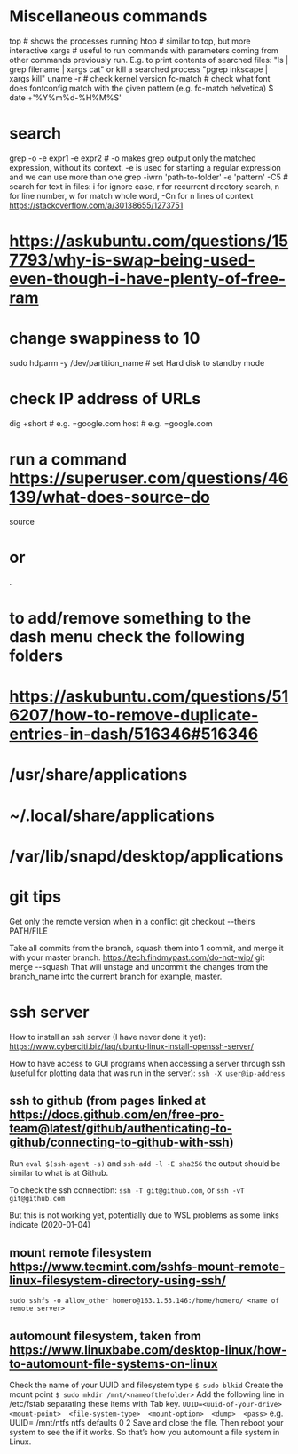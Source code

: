 # Miscellaneous commands

top # shows the processes running
htop # similar to top, but more interactive
xargs # useful to run commands with parameters coming from other commands previously run. E.g. to print contents of searched files: "ls | grep filename | xargs cat" or kill a searched process "pgrep inkscape | xargs kill"
uname -r # check kernel version
fc-match <font-name> # check what font does fontconfig match with the given pattern (e.g. fc-match helvetica)
$ date +'%Y%m%d-%H%M%S'

# search
grep -o -e expr1 -e expr2 # -o makes grep output only the matched expression, without its context. -e is used for starting a regular expression and we can use more than one
grep -iwrn 'path-to-folder' -e 'pattern' -C5 # search for text in files:  i for ignore case, r for recurrent directory search, n for line number, w for match whole word, -Cn for n lines of context  https://stackoverflow.com/a/30138655/1273751

# https://askubuntu.com/questions/157793/why-is-swap-being-used-even-though-i-have-plenty-of-free-ram
# change swappiness to 10

sudo  hdparm -y /dev/partition_name # set Hard disk to standby mode

# check IP address of URLs
dig +short <url>  # e.g. <url>=google.com
host <url>  # e.g. <url>=google.com

# run a command https://superuser.com/questions/46139/what-does-source-do
source <filename>
# or
. <filename>

# to add/remove something to the dash menu check the following folders 
# https://askubuntu.com/questions/516207/how-to-remove-duplicate-entries-in-dash/516346#516346
# /usr/share/applications
# ~/.local/share/applications
# /var/lib/snapd/desktop/applications


# git tips

Get only the remote version when in a conflict
    git checkout --theirs PATH/FILE

Take all commits from the branch, squash them into 1 commit, and merge it with your master branch.
https://tech.findmypast.com/do-not-wip/
    git merge --squash <branch-name>
That will unstage and uncommit the changes from the branch_name into the current branch for example, master.

# ssh server

How to install an ssh server (I have never done it yet):
https://www.cyberciti.biz/faq/ubuntu-linux-install-openssh-server/

How to have access to GUI programs when accessing a server through ssh (useful for plotting data that was run in the server):
`ssh -X user@ip-address`


## ssh to github (from pages linked at https://docs.github.com/en/free-pro-team@latest/github/authenticating-to-github/connecting-to-github-with-ssh)
Run `eval $(ssh-agent -s)` and `ssh-add -l -E sha256` the output should be similar to what is at Github.

To check the ssh connection: `ssh -T git@github.com`, or `ssh -vT git@github.com`

But this is not working yet, potentially due to WSL problems as some links indicate (2020-01-04)

## mount remote filesystem  https://www.tecmint.com/sshfs-mount-remote-linux-filesystem-directory-using-ssh/
`sudo sshfs -o allow_other homero@163.1.53.146:/home/homero/ <name of remote server>`

## automount filesystem, taken from https://www.linuxbabe.com/desktop-linux/how-to-automount-file-systems-on-linux
Check the name of your UUID and filesystem type
`$ sudo blkid`
Create the mount point
`$ sudo mkdir /mnt/<nameofthefolder>`
Add the following line in /etc/fstab separating these items with Tab key.
`UUID=<uuid-of-your-drive>  <mount-point>  <file-system-type>  <mount-option>  <dump>  <pass>`
e.g. UUID=<uuid-of-ntfs-file-system>   /mnt/ntfs   ntfs   defaults  0  2
Save and close the file. Then reboot your system to see the if it works. So that’s how you automount a file system in Linux.

